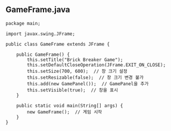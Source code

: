 ## GameFrame.java
    
    package main;
    
    import javax.swing.JFrame;
    
    public class GameFrame extends JFrame {
    
        public GameFrame() {
            this.setTitle("Brick Breaker Game");
            this.setDefaultCloseOperation(JFrame.EXIT_ON_CLOSE);
            this.setSize(700, 600);  // 창 크기 설정
            this.setResizable(false);  // 창 크기 변경 불가
            this.add(new GamePanel());  // GamePanel을 추가
            this.setVisible(true);  // 창을 표시
        }
    
        public static void main(String[] args) {
            new GameFrame();  // 게임 시작
        }
    }
